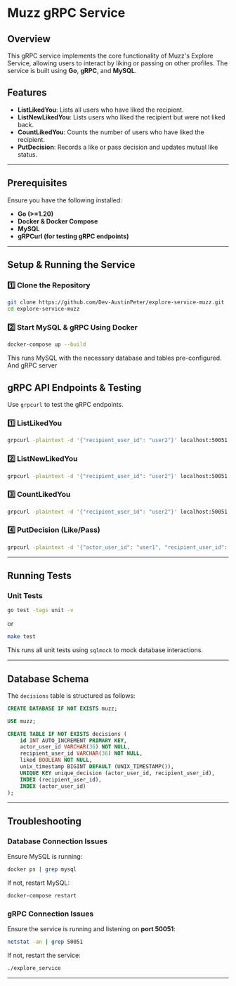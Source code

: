 # Muzz gRPC Service

## Overview
This gRPC service implements the core functionality of Muzz's Explore Service, allowing users to interact by liking or passing on other profiles. The service is built using **Go**, **gRPC**, and **MySQL**.

## Features
- **ListLikedYou**: Lists all users who have liked the recipient.
- **ListNewLikedYou**: Lists users who liked the recipient but were not liked back.
- **CountLikedYou**: Counts the number of users who have liked the recipient.
- **PutDecision**: Records a like or pass decision and updates mutual like status.

---

## Prerequisites
Ensure you have the following installed:
- **Go (>=1.20)**
- **Docker & Docker Compose**
- **MySQL**
- **gRPCurl (for testing gRPC endpoints)**

---

## Setup & Running the Service
### 1️⃣ Clone the Repository
```sh
git clone https://github.com/Dev-AustinPeter/explore-service-muzz.git
cd explore-service-muzz
```

### 2️⃣ Start MySQL & gRPC Using Docker
```sh
docker-compose up --build
```
This runs MySQL with the necessary database and tables pre-configured.
And gRPC server

<!--
### 3️⃣ Build & Run the gRPC Server
```sh
go build -o explore_service
./explore_service
```
The server will start on **port 50051**.

--- -->

## gRPC API Endpoints & Testing
Use `grpcurl` to test the gRPC endpoints.

### **1️⃣ ListLikedYou**
```sh
grpcurl -plaintext -d '{"recipient_user_id": "user2"}' localhost:50051 ExploreService/ListLikedYou
```

### **2️⃣ ListNewLikedYou**
```sh
grpcurl -plaintext -d '{"recipient_user_id": "user2"}' localhost:50051 ExploreService/ListNewLikedYou
```

### **3️⃣ CountLikedYou**
```sh
grpcurl -plaintext -d '{"recipient_user_id": "user2"}' localhost:50051 ExploreService/CountLikedYou
```

### **4️⃣ PutDecision (Like/Pass)**
```sh
grpcurl -plaintext -d '{"actor_user_id": "user1", "recipient_user_id": "user2", "liked_recipient": true}' localhost:50051 ExploreService/PutDecision
```

---

## Running Tests
### **Unit Tests**
```sh
go test -tags unit -v
```
or
```sh
make test
```
This runs all unit tests using `sqlmock` to mock database interactions.

---

## Database Schema
The `decisions` table is structured as follows:
```sql
CREATE DATABASE IF NOT EXISTS muzz;

USE muzz;

CREATE TABLE IF NOT EXISTS decisions (
    id INT AUTO_INCREMENT PRIMARY KEY,
    actor_user_id VARCHAR(36) NOT NULL,
    recipient_user_id VARCHAR(36) NOT NULL,
    liked BOOLEAN NOT NULL,
    unix_timestamp BIGINT DEFAULT (UNIX_TIMESTAMP()),
    UNIQUE KEY unique_decision (actor_user_id, recipient_user_id),
    INDEX (recipient_user_id),
    INDEX (actor_user_id)
);
```

---

## Troubleshooting
### **Database Connection Issues**
Ensure MySQL is running:
```sh
docker ps | grep mysql
```
If not, restart MySQL:
```sh
docker-compose restart
```

### **gRPC Connection Issues**
Ensure the service is running and listening on **port 50051**:
```sh
netstat -an | grep 50051
```
If not, restart the service:
```sh
./explore_service
```

---


